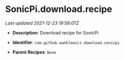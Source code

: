 # SonicPi.download.recipe

_Last updated 2021-12-23 19:58:07Z_

- **Description**: Download recipe for SonicPi

- **Identifier**: `com.github.aanklewicz.download.sonicpi`

- **Parent Recipes**: `None`